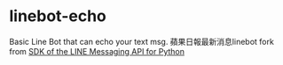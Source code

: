# linebot-echo
Basic Line Bot that can echo your text msg.
蘋果日報最新消息linebot
fork from [SDK of the LINE Messaging API for Python](https://github.com/line/line-bot-sdk-python)
